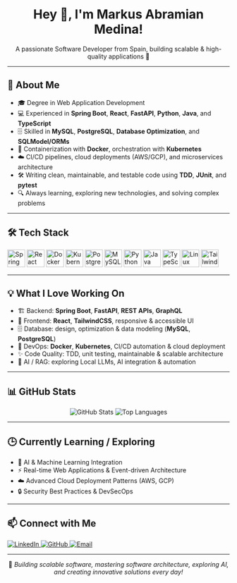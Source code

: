 <h1 align="center">Hey 👋, I'm Markus Abramian Medina!</h1>
<p align="center">A passionate Software Developer from Spain, building scalable & high-quality applications 🚀</p>

---

<h2 align="left">🌟 About Me</h2>

- 🎓 Degree in Web Application Development  
- 💻 Experienced in **Spring Boot**, **React**, **FastAPI**, **Python**, **Java**, and **TypeScript**  
- 🗄️ Skilled in **MySQL**, **PostgreSQL**, **Database Optimization**, and **SQLModel/ORMs**  
- 🐳 Containerization with **Docker**, orchestration with **Kubernetes**  
- ☁️ CI/CD pipelines, cloud deployments (AWS/GCP), and microservices architecture  
- 🛠 Writing clean, maintainable, and testable code using **TDD**, **JUnit**, and **pytest**  
- 🔍 Always learning, exploring new technologies, and solving complex problems  

---

<h2 align="left">🛠️ Tech Stack</h2>

<div align="left">
  <img src="https://cdn.jsdelivr.net/gh/devicons/devicon/icons/spring/spring-original.svg" height="40" alt="Spring Boot" />
  <img src="https://cdn.jsdelivr.net/gh/devicons/devicon/icons/react/react-original.svg" height="40" alt="React" />
  <img src="https://cdn.jsdelivr.net/gh/devicons/devicon/icons/docker/docker-original.svg" height="40" alt="Docker" />
  <img src="https://cdn.jsdelivr.net/gh/devicons/devicon/icons/kubernetes/kubernetes-plain.svg" height="40" alt="Kubernetes" />
  <img src="https://cdn.jsdelivr.net/gh/devicons/devicon/icons/postgresql/postgresql-original.svg" height="40" alt="PostgreSQL" />
  <img src="https://cdn.jsdelivr.net/gh/devicons/devicon/icons/mysql/mysql-original.svg" height="40" alt="MySQL" />
  <img src="https://cdn.jsdelivr.net/gh/devicons/devicon/icons/python/python-original.svg" height="40" alt="Python" />
  <img src="https://cdn.jsdelivr.net/gh/devicons/devicon/icons/java/java-original.svg" height="40" alt="Java" />
  <img src="https://cdn.jsdelivr.net/gh/devicons/devicon/icons/typescript/typescript-original.svg" height="40" alt="TypeScript" />
  <img src="https://cdn.jsdelivr.net/gh/devicons/devicon/icons/linux/linux-original.svg" height="40" alt="Linux" />
  <img src="https://cdn.jsdelivr.net/gh/devicons/devicon/icons/tailwindcss/tailwindcss-original-wordmark.svg" height="40" alt="Tailwind CSS" />
</div>

---

<h2 align="left">💡 What I Love Working On</h2>

- 🏗 Backend: **Spring Boot**, **FastAPI**, **REST APIs**, **GraphQL**  
- 🎨 Frontend: **React**, **TailwindCSS**, responsive & accessible UI  
- 🗄️ Database: design, optimization & data modeling (**MySQL**, **PostgreSQL**)  
- 🐳 DevOps: **Docker**, **Kubernetes**, CI/CD automation & cloud deployment  
- ✨ Code Quality: TDD, unit testing, maintainable & scalable architecture  
- 🤖 AI / RAG: exploring Local LLMs, AI integration & automation  

---


<h2 align="left">📊 GitHub Stats</h2>

<p align="center">
  <img src="https://github-readme-stats.vercel.app/api?username=markush0f&show_icons=true&theme=radical&count_private=true" alt="GitHub Stats" />
  <img src="https://github-readme-stats.vercel.app/api/top-langs/?username=markush0f&layout=compact&theme=radical" alt="Top Languages" />
</p>

---

<h2 align="left">🕒 Currently Learning / Exploring</h2>

- 🤖 AI & Machine Learning Integration  
- ⚡ Real-time Web Applications & Event-driven Architecture  
- ☁️ Advanced Cloud Deployment Patterns (AWS, GCP)  
- 🔒 Security Best Practices & DevSecOps  

---

<h2 align="left">📫 Connect with Me</h2>

<p>
  <a href="https://www.linkedin.com/in/markus-abramian-medina-1b0281273">
    <img src="https://img.shields.io/badge/LinkedIn-0077B5?style=for-the-badge&logo=linkedin&logoColor=white" alt="LinkedIn">
  </a>
  <a href="https://github.com/markush0f">
    <img src="https://img.shields.io/badge/GitHub-181717?style=for-the-badge&logo=github&logoColor=white" alt="GitHub">
  </a>
  <a href="mailto:abramianmedina@gmail.com">
    <img src="https://img.shields.io/badge/Email-D14836?style=for-the-badge&logo=gmail&logoColor=white" alt="Email">
  </a>
</p>

---

<p align="center">
🚀 <em>Building scalable software, mastering software architecture, exploring AI, and creating innovative solutions every day!</em>
</p>
